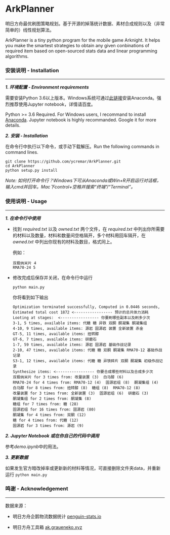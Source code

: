 # ArkPlanner

明日方舟最优刷图策略规划。基于开源的掉落统计数据、素材合成规则以及（非常简单的）线性规划算法。

ArkPlanner is a tiny python program for the mobile game Arknight. It helps you make the smartest strategies to obtain any given conbinations of required item based on open-sourced stats data and linear programming algorithms. 

### 安装说明 - Installation
----

***1. 环境配置 - Environment requirements***

需要安装Python 3.6以上版本。Windows系统可通过[此链接](https://www.anaconda.com/distribution/)安装Anaconda。强烈推荐使用Jupyter notebook，详情请百度。

Python >= 3.6 Required. For Windows users, I recommand to install [Anaconda](https://www.anaconda.com/distribution/). Jupyter notebook is highly recommanded. Google it for more details.

***2. 安装 - Installation***

在命令行中执行以下命令，或手动下载解压。Run the following commands in command lines.

```
git clone https://github.com/ycremar/ArkPlanner.git
cd ArkPlanner
python setup.py install
```

*Note: 如何打开命令行？Windows下可从Anaconda或Win+R开启运行对话框，输入cmd并回车。Mac下control+空格并搜索“终端”/“Terminal”。*

### 使用说明 - Usage
---

***1. 在命令行中使用***

* 找到 *required.txt* 以及 *owned.txt* 两个文件，在 *required.txt* 中列出你所需要的材料以及数量，材料和数量间空格隔开，多个材料用回车隔开，在 *owned.txt* 中列出你现有的材料及数目，格式同上。

	例如：
	
	```
	双极纳米片 4
	RMA70-24 5
	```

* 修改完成后保存并关闭，在命令行中运行

	```
	python main.py
	```
	你将看到如下输出
	
	```
	Optimization terminated successfully, Computed in 0.0446 seconds,
	Estimated total cost 1872 <----------------- 预计的总共体力消耗
	Looting at stages:  <----------------- 你要刷哪些副本以及刷多少次
	3-1, 5 times, available items: 代糖 糖 异铁 双酮 酮凝集 酮凝集组
	4-10, 9 times, available items: 源岩 固源岩 装置 全新装置 赤金
	GT-5, 11 times, available items: 扭转醇
	GT-6, 7 times, available items: 研磨石
	1-7, 59 times, available items: 源岩 固源岩 基础作战记录
	2-10, 47 times, available items: 代糖 糖 双酮 酮凝集 RMA70-12 基础作战记录
	S3-1, 12 times, available items: 代糖 糖 异铁碎片 双酮 酮凝集 初级作战记录
	Synthesize items: <----------------- 你要合成哪些材料以及合成多少次
	双极纳米片 for 3 times from: 改量装置 (3)  白马醇 (6) 
	RMA70-24 for 4 times from: RMA70-12 (4)  固源岩组 (8)  酮凝集组 (4) 
	白马醇 for 8 times from: 扭转醇 (8)  糖组 (8)  RMA70-12 (8) 
	改量装置 for 3 times from: 全新装置 (3)  固源岩组 (6)  研磨石 (3) 
	酮凝集组 for 2 times from: 酮凝集 (8) 
	糖组 for 7 times from: 糖 (28) 
	固源岩组 for 16 times from: 固源岩 (80) 
	酮凝集 for 4 times from: 双酮 (12) 
	糖 for 4 times from: 代糖 (12) 
	固源岩 for 3 times from: 源岩 (9) 
	```
	
***2. Jupyter Notebook 或在你自己的代码中调用***

参考*demo.ipynb*中的用法。

***3. 更新数据***

如果发生官方暗改掉率或更新新的材料等情况，可直接删除文件夹data，并重新运行
	```
	python main.py
	```


### 鸣谢 - Acknowledgement
---
数据来源：

- 明日方舟企鹅物流数据统计 [penguin-stats.io](https://penguin-stats.io/)

- 明日方舟工具箱 [ak.graueneko.xyz](https://ak.graueneko.xyz/)
